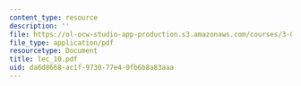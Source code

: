 ```yaml
---
content_type: resource
description: ''
file: https://ol-ocw-studio-app-production.s3.amazonaws.com/courses/3-064-polymer-engineering-fall-2003/da6d8668ac1f973077e40fb6b8a83aaa_lec_10.pdf
file_type: application/pdf
resourcetype: Document
title: lec_10.pdf
uid: da6d8668-ac1f-9730-77e4-0fb6b8a83aaa
---
```

